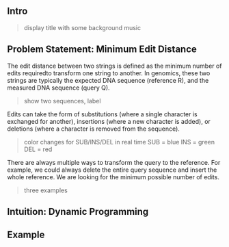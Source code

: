 Intro
-----
> display title with some background music

Problem Statement: Minimum Edit Distance
----------------------------------------

The edit distance between two strings is defined as the minimum number of edits requiredto transform one string to another.
In genomics, these two strings are typically the expected DNA sequence (reference R), and the measured DNA sequence (query Q).
> show two sequences, label

Edits can take the form of substitutions (where a single character is exchanged for another), insertions (where a new character is added), or deletions (where a character is removed from the sequence).
> color changes for SUB/INS/DEL in real time
> SUB = blue
> INS = green
> DEL = red

There are always multiple ways to transform the query to the reference. 
For example, we could always delete the entire query sequence and insert the whole reference. 
We are looking for the minimum possible number of edits.
> three examples

Intuition: Dynamic Programming
------------------------------

Example
-------




